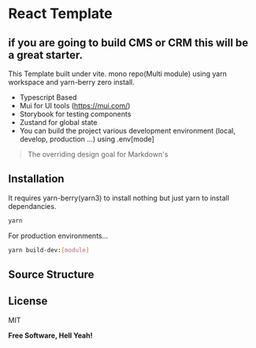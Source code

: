 # React Template

## if you are going to build CMS or CRM this will be a great starter.

This Template built under vite. mono repo(Multi module) using yarn workspace and yarn-berry zero install.

- Typescript Based
- Mui for UI tools (https://mui.com/)
- Storybook for testing components
- Zustand for global state
- You can build the project various development environment (local, develop, production ...) using .env\[mode\]

> The overriding design goal for Markdown's

## Installation

It requires yarn-berry(yarn3) to install nothing but just yarn to install dependancies.

```sh
yarn
```

For production environments...

```sh
yarn build-dev:[module]
```

## Source Structure

## License

MIT

**Free Software, Hell Yeah!**

